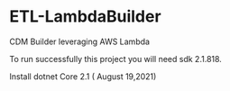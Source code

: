 # ETL-LambdaBuilder
CDM Builder leveraging AWS Lambda 


To run successfully this project you will need sdk 2.1.818.

Install dotnet Core 2.1 ( August 19,2021)